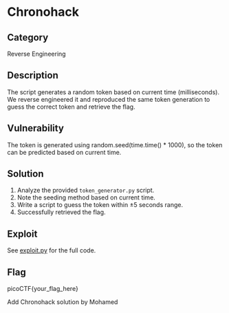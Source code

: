 # Chronohack

## Category
Reverse Engineering

## Description
The script generates a random token based on current time (milliseconds). We reverse engineered it and reproduced the same token generation to guess the correct token and retrieve the flag.

## Vulnerability
The token is generated using random.seed(time.time() * 1000), so the token can be predicted based on current time.

## Solution
1. Analyze the provided `token_generator.py` script.
2. Note the seeding method based on current time.
3. Write a script to guess the token within ±5 seconds range.
4. Successfully retrieved the flag.

## Exploit

See [exploit.py](./exploit.py) for the full code.

## Flag
picoCTF{your_flag_here}


Add Chronohack solution by Mohamed
